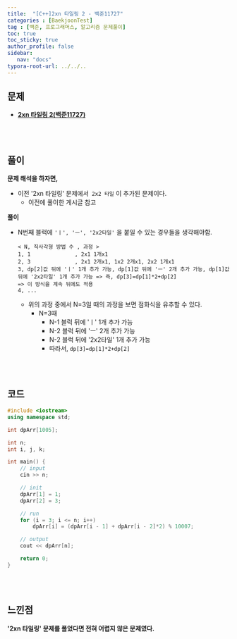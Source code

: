 ```yaml
---
title:  "[C++]2xn 타일링 2 - 백준11727"
categories : [BaekjoonTest]
tag : [백준, 프로그래머스, 알고리즘 문제풀이]
toc: true
toc_sticky: true
author_profile: false
sidebar:
   nav: "docs"
typora-root-url: ../../..
---
```




## 문제

* **[2xn 타일링 2(백준11727)](https://www.acmicpc.net/problem/11727)**

<br><br>

## 풀이

**문제 해석을 하자면,**

* 이전 '2xn 타일링' 문제에서` 2x2 타일` 이 추가된 문제이다.
  * 이전에 풀이한 게시글 참고




**풀이**

* N번째 블럭에 `'ㅣ', 'ㅡ', '2x2타일'` 을 붙일 수 있는 경우들을 생각해야함.
  
  ```
  < N, 직사각형 방법 수 , 과정 >
  1, 1				, 2x1 1개x1
  2, 3				, 2x1 2개x1, 1x2 2개x1, 2x2 1개x1
  3, dp[2]값 뒤에 'ㅣ' 1개 추가 가능, dp[1]값 뒤에 'ㅡ' 2개 추가 가능, dp[1]값 뒤에 '2x2타일' 1개 추가 가능 => 즉, dp[3]=dp[1]*2+dp[2]
  => 이 방식을 계속 뒤에도 적용
  4, ...
  ```
  
  * 위의 과정 중에서 N=3일 때의 과정을 보면 점화식을 유추할 수 있다.
    * N=3때
      * N-1 블럭 뒤에 'ㅣ' 1개 추가 가능
      * N-2 블럭 뒤에 'ㅡ' 2개 추가 가능
      * N-2 블럭 뒤에 '2x2타일' 1개 추가 가능 
      * 따라서, `dp[3]=dp[1]*2+dp[2]`



<br><br>

## 코드

```c++
#include <iostream>
using namespace std;

int dpArr[1005];

int n;
int i, j, k;

int main() {
	// input
	cin >> n;

	// init
	dpArr[1] = 1;
	dpArr[2] = 3;

	// run
	for (i = 3; i <= n; i++)
		dpArr[i] = (dpArr[i - 1] + dpArr[i - 2]*2) % 10007;

	// output
	cout << dpArr[n];

	return 0;
}
```

<br><br>

## 느낀점

**'2xn 타일링' 문제를 풀었다면 전혀 어렵지 않은 문제였다.**
